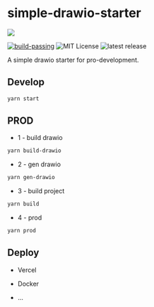 # simple-drawio-starter

![](./simple-drawio-starter.png)

[![build-passing](https://img.shields.io/badge/build-passing-brightgreen)](https://next-antd-scaffold.luffyzh.now.sh/)
![MIT License](https://img.shields.io/badge/license-MIT-blue)
![latest release](https://badgen.net/github/release/luffyZh/simple-drawio-starter)

A simple drawio starter for pro-development.

## Develop

```bash
yarn start
```
## PROD

- 1 - build drawio

```bash
yarn build-drawio
```

- 2 - gen drawio

```bash
yarn gen-drawio
```

- 3 - build project

```bash
yarn build
```

- 4 - prod

```bash
yarn prod
```
## Deploy

 - Vercel

 - Docker

 - ...